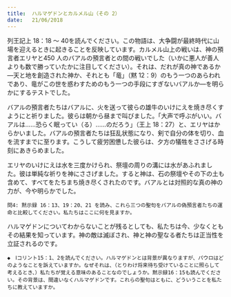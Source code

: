 ```yaml
---
title:  ハルマゲドンとカルメル山（その 2）
date:   21/06/2018
---
```


列王記上 18：18 ～ 40を読んでください。この物語は、大争闘が最終時代に山場を迎えるときに起きることを反映しています。カルメル山上の戦いは、神の預言者エリヤと450 人のバアルの預言者との間の戦いでした（いかに悪人が善人よりも数で勝っていたかに注目してください）。それは、だれが真の神であるか―天と地を創造された神か、それとも「竜」（黙 12：9）のもう一つのあらわれであり、竜がこの世を惑わすためのもう一つの手段にすぎないバアルか―を明らかにするテストでした。

バアルの預言者たちはバアルに、火を送って彼らの雄牛のいけにえを焼き尽くすようにと祈りました。彼らは朝から昼まで叫びました。「大声で呼ぶがいい。バアルは……恐らく眠ってい（る）……のだろう」（王上 18：27）と、エリヤはからかいました。バアルの預言者たちは狂乱状態になり、剣で自分の体を切り、血を流すまでに至ります。こうして疲労困憊した彼らは、夕方の犠牲をささげる時刻にあきらめました。

エリヤのいけにえは水を三度かけられ、祭壇の周りの溝には水があふれました。彼は単純な祈りを神にささげました。すると神は、石の祭壇やその下の土も含めて、すべてをたちまち焼き尽くされたのです。バアルとは対照的な真の神の力が、今や明らかでした。

`問4: 黙示録 16：13、19：20、21 を読み、これら三つの聖句をバアルの偽預言者たちの運命と比較してください。私たちはここに何を見ますか。`

ハルマゲドンについてわからないことが残るとしても、私たちは今、少なくともその結果を知っています。神の敵は滅ぼされ、神と神の聖なる者たちは正当性を立証されるのです。

`◆　Ⅰコリント15：1、2を読んでください。ハルマゲドンとは背景が異なりますが、パウロはどのようなことを訴えていますか。なぜそれは、（とりわけ将来待ち受けていることに照らして考えるとき、）私たちが覚える意味のあることなのでしょうか。黙示録16：15も読んでください。その背景は、間違いなくハルマゲドンです。これらの聖句はともに、どういうことを私たちに教えていますか。`